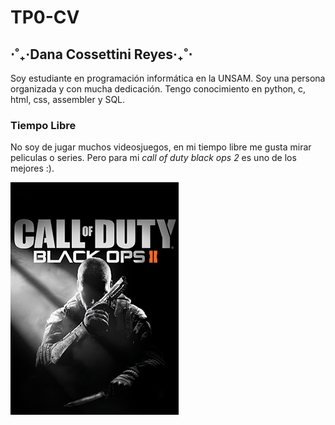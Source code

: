 # TP0-CV

##  ⋅˚₊‧Dana Cossettini Reyes‧₊˚⋅

Soy estudiante en programación informática en la UNSAM. Soy una persona organizada y con mucha dedicación. Tengo conocimiento en python, c, html, css, assembler y SQL.

### Tiempo Libre
No soy de jugar muchos videosjuegos, en mi tiempo libre me gusta mirar peliculas o series. Pero para mi *call of duty black ops 2* es uno de los mejores :).


![alt text](image.png)